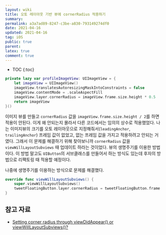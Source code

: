 ```yaml
---
layout: wiki
title: 오토 레이아웃 기반 뷰에 cornerRadius 적용하기
summary: 
permalink: a3a7ad89-8247-c3be-a830-793149274df0
date: 2021-04-16
updated: 2021-04-16
tag: iOS 
public: true
parent: 
latex: true
comment: true
---
```


* TOC
{:toc}

```swift
private lazy var profileImageView: UIImageView = {
    let imageView = UIImageView()
    imageView.translatesAutoresizingMaskIntoConstraints = false
    imageView.contentMode = .scaleAspectFill
    imageView.layer.cornerRadius = imageView.frame.size.height * 0.5
    return imageView
}()
```
이미지 뷰를 만들고 `cornerRadius` 값을 `imageView.frame.size.height / 2`를 하면 적용이 안된다. 이게 왜 안되는지 몰라서 다른 코드에서는 임의의 상수로 적용했었다. 나는 이미지뷰의 크기를 오토 레이아웃으로 지정해줘서(`leadingAnchor`, `trailingAnchor`) 프레임 값이 없었고, 없는 프레임 값을 가지고 적용하려고 안되는 거 였다. 그래서 이 문제를 해결하기 위해 찾아보니까 `cornerRadius` 값을 `viewWillLayoutSubviews` 때 업데이트 하라는 것이었다. 뷰의 생명주기를 이용한 방법이다. 이 방법 말고도 `UIButton`의 서브클래스를 만들어서 하는 방식도 있는데 후자의 방법으로 리팩토링 때 적용할 예정이다.

나중에 생명주기를 이용하는 방식으로 문제를 해결했다.

```swift
override func viewWillLayoutSubviews() {
    super.viewWillLayoutSubviews()
    tweetFloatingButton.layer.cornerRadius = tweetFloatingButton.frame.size.height / 2
}
```

## 참고 자료

- [Setting corner radius through viewDidAppear() or viewWillLayoutSubviews()?](https://stackoverflow.com/questions/53971385/setting-corner-radius-through-viewdidappear-or-viewwilllayoutsubviews)
